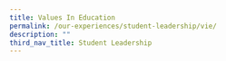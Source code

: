 ```yaml
---
title: Values In Education
permalink: /our-experiences/student-leadership/vie/
description: ""
third_nav_title: Student Leadership
---
```

